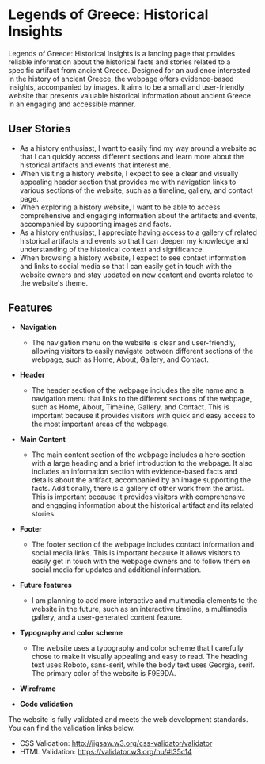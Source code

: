 # Legends of Greece: Historical Insights
Legends of Greece: Historical Insights is a landing page that provides reliable information about the historical facts and stories related to a specific artifact from ancient Greece. Designed for an audience interested in the history of ancient Greece, the webpage offers evidence-based insights, accompanied by images. It aims to be a small and user-friendly website that presents valuable historical information about ancient Greece in an engaging and accessible manner.
## User Stories
   - As a history enthusiast, I want to easily find my way around a website so that I can quickly access different sections and learn more about the historical artifacts and events that interest me.
   - When visiting a history website, I expect to see a clear and visually appealing header section that provides me with navigation links to various sections of the website, such as a timeline, gallery, and contact page.
   - When exploring a history website, I want to be able to access comprehensive and engaging information about the artifacts and events, accompanied by supporting images and facts.
   - As a history enthusiast, I appreciate having access to a gallery of related historical artifacts and events so that I can deepen my knowledge and understanding of the historical context and significance.
   - When browsing a history website, I expect to see contact information and links to social media so that I can easily get in touch with the website owners and stay updated on new content and events related to the website's theme.
## Features

- __Navigation__

  - The navigation menu on the website is clear and user-friendly, allowing visitors to easily navigate between different sections of the webpage, such as Home, About, Gallery, and Contact.

- __Header__

  - The header section of the webpage includes the site name and a navigation menu that links to the different sections of the webpage, such as Home, About, Timeline, Gallery, and Contact. This is important because it provides visitors with quick and easy access to the most important areas of the webpage.
  


- __Main Content__

  - The main content section of the webpage includes a hero section with a large heading and a brief introduction to the webpage. It also includes an information section with evidence-based facts and details about the artifact, accompanied by an image supporting the facts. Additionally, there is a gallery of other work from the artist. This is important because it provides visitors with comprehensive and engaging information about the historical artifact and its related stories.

- __Footer__

  - The footer section of the webpage includes contact information and social media links. This is important because it allows visitors to easily get in touch with the webpage owners and to follow them on social media for updates and additional information.

- __Future features__

  - I am planning to add more interactive and multimedia elements to the website in the future, such as an interactive timeline, a multimedia gallery, and a user-generated content feature.

- __Typography and color scheme__

  - The website uses a typography and color scheme that I carefully chose to make it visually appealing and easy to read. The heading text uses Roboto, sans-serif, while the body text uses Georgia, serif. The primary color of the website is F9E9DA.

- __Wireframe__
  
  

- __Code validation__

The website is fully validated and meets the web development standards. You can find the validation links below.
  - CSS Validation: http://jigsaw.w3.org/css-validator/validator
  - HTML Validation: https://validator.w3.org/nu/#l35c14